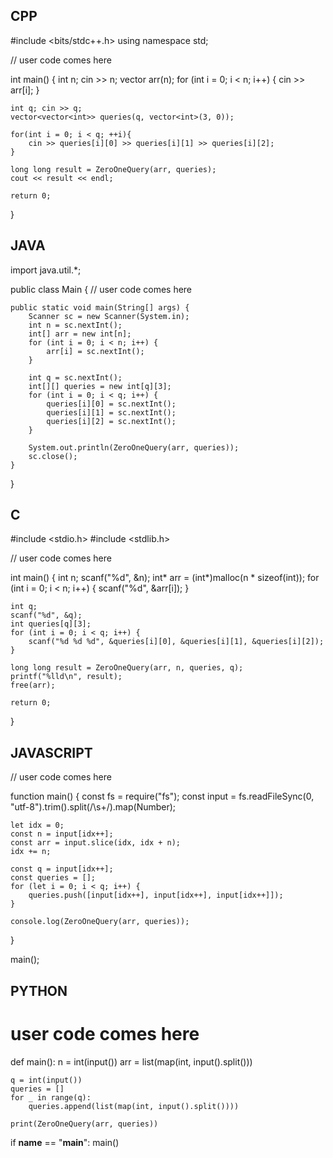 ## CPP

#include <bits/stdc++.h>
using namespace std;

// user code comes here

int main() {
    int n;
    cin >> n;
    vector<int> arr(n);
    for (int i = 0; i < n; i++) {
        cin >> arr[i];
    }

    int q; cin >> q;
    vector<vector<int>> queries(q, vector<int>(3, 0));

    for(int i = 0; i < q; ++i){
        cin >> queries[i][0] >> queries[i][1] >> queries[i][2];
    }

    long long result = ZeroOneQuery(arr, queries);
    cout << result << endl;

    return 0;
}

## JAVA

import java.util.*;

public class Main {
    // user code comes here

    public static void main(String[] args) {
        Scanner sc = new Scanner(System.in);
        int n = sc.nextInt();
        int[] arr = new int[n];
        for (int i = 0; i < n; i++) {
            arr[i] = sc.nextInt();
        }

        int q = sc.nextInt();
        int[][] queries = new int[q][3];
        for (int i = 0; i < q; i++) {
            queries[i][0] = sc.nextInt();
            queries[i][1] = sc.nextInt();
            queries[i][2] = sc.nextInt();
        }

        System.out.println(ZeroOneQuery(arr, queries));
        sc.close();
    }
}


## C

#include <stdio.h>
#include <stdlib.h>

// user code comes here

int main() {
    int n;
    scanf("%d", &n);
    int* arr = (int*)malloc(n * sizeof(int));
    for (int i = 0; i < n; i++) {
        scanf("%d", &arr[i]);
    }

    int q;
    scanf("%d", &q);
    int queries[q][3];
    for (int i = 0; i < q; i++) {
        scanf("%d %d %d", &queries[i][0], &queries[i][1], &queries[i][2]);
    }

    long long result = ZeroOneQuery(arr, n, queries, q);
    printf("%lld\n", result);
    free(arr);

    return 0;
}

## JAVASCRIPT

// user code comes here

function main() {
    const fs = require("fs");
    const input = fs.readFileSync(0, "utf-8").trim().split(/\s+/).map(Number);

    let idx = 0;
    const n = input[idx++];
    const arr = input.slice(idx, idx + n);
    idx += n;

    const q = input[idx++];
    const queries = [];
    for (let i = 0; i < q; i++) {
        queries.push([input[idx++], input[idx++], input[idx++]]);
    }

    console.log(ZeroOneQuery(arr, queries));
}

main();



## PYTHON

# user code comes here

def main():
    n = int(input())
    arr = list(map(int, input().split()))

    q = int(input())
    queries = []
    for _ in range(q):
        queries.append(list(map(int, input().split())))

    print(ZeroOneQuery(arr, queries))

if __name__ == "__main__":
    main()